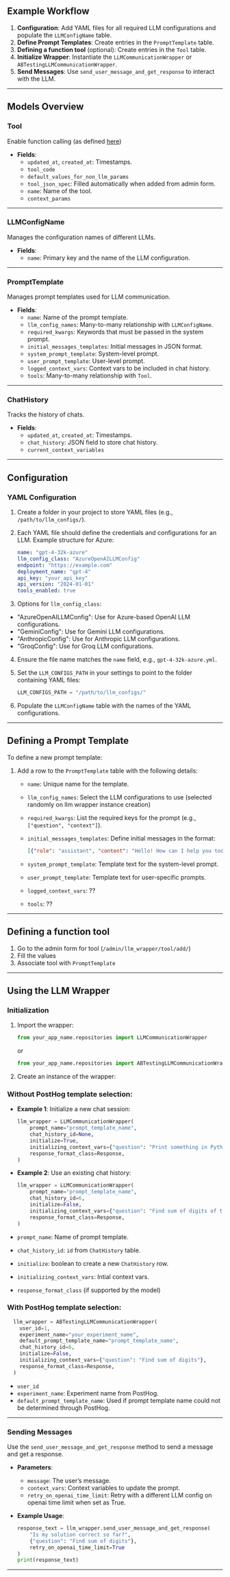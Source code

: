 

## Example Workflow

1. **Configuration**: Add YAML files for all required LLM configurations and populate the `LLMConfigName` table.
2. **Define Prompt Templates**: Create entries in the `PromptTemplate` table.
3. **Defining a function tool** (optional): Create entries in the `Tool` table.
4. **Initialize Wrapper**: Instantiate the `LLMCommunicationWrapper` or `ABTestingLLMCommunicationWrapper`.
5. **Send Messages**: Use `send_user_message_and_get_response` to interact with the LLM.

---
## Models Overview

### **Tool**
Enable function calling (as defined [here](https://platform.openai.com/docs/guides/function-calling))

- **Fields**:
  - `updated_at`, `created_at`: Timestamps.
  - `tool_code`
  - `default_values_for_non_llm_params`
  - `tool_json_spec`: Filled automatically when added from admin form.
  - `name`: Name of the tool.
  - `context_params`

---

### **LLMConfigName**
Manages the configuration names of different LLMs.

- **Fields**:
  - `name`: Primary key and the name of the LLM configuration.

---

### **PromptTemplate**
Manages prompt templates used for LLM communication.

- **Fields**:
  - `name`: Name of the prompt template.
  - `llm_config_names`: Many-to-many relationship with `LLMConfigName`.
  - `required_kwargs`: Keywords that must be passed in the system prompt.
  - `initial_messages_templates`: Initial messages in JSON format.
  - `system_prompt_template`: System-level prompt.
  - `user_prompt_template`: User-level prompt.
  - `logged_context_vars`: Context vars to be included in chat history.
  - `tools`: Many-to-many relationship with `Tool`.

---

### **ChatHistory**
Tracks the history of chats.

- **Fields**:
  - `updated_at`, `created_at`: Timestamps.
  - `chat_history`: JSON field to store chat history.
  - `current_context_variables`

---

## Configuration

### **YAML Configuration**
1. Create a folder in your project to store YAML files (e.g., `/path/to/llm_configs/`).
2. Each YAML file should define the credentials and configurations for an LLM. Example structure for Azure:

    ```yaml
    name: "gpt-4-32k-azure"
    llm_config_class: "AzureOpenAILLMConfig"
    endpoint: "https://example.com"
    deployment_name: "gpt-4"
    api_key: "your_api_key"
    api_version: "2024-01-01"
    tools_enabled: true
    ```
3. Options for `llm_config_class`:
 - "AzureOpenAILLMConfig": Use for Azure-based OpenAI LLM configurations.
 - "GeminiConfig": Use for Gemini LLM configurations.
 - "AnthropicConfig": Use for Anthropic LLM configurations.
 - "GroqConfig": Use for Groq LLM configurations.
4. Ensure the file name matches the `name` field, e.g., `gpt-4-32k-azure.yml`.
5. Set the `LLM_CONFIGS_PATH` in your settings to point to the folder containing YAML files:

    ```python
    LLM_CONFIGS_PATH = "/path/to/llm_configs/"
    ```

6. Populate the `LLMConfigName` table with the names of the YAML configurations.

---

## Defining a Prompt Template

To define a new prompt template:

1. Add a row to the `PromptTemplate` table with the following details:
   - `name`: Unique name for the template.
   - `llm_config_names`: Select the LLM configurations to use (selected randomly on llm wrapper instance creation)
   - `required_kwargs`: List the required keys for the prompt (e.g., `["question", "context"]`).
   - `initial_messages_templates`: Define initial messages in the format:

     ```json
     [{"role": "assistant", "content": "Hello! How can I help you today?"}]
     ```

   - `system_prompt_template`: Template text for the system-level prompt.
   - `user_prompt_template`: Template text for user-specific prompts.
   - `logged_context_vars`: ??
   - `tools`: ??

---

## Defining a function tool

1. Go to the admin form for tool (`/admin/llm_wrapper/tool/add/`)
2. Fill the values
3. Associate tool with `PromptTemplate`

---


## Using the LLM Wrapper

### **Initialization**
1. Import the wrapper:

    ```python
    from your_app_name.repositories import LLMCommunicationWrapper
    ```
    or
   ```python
   from your_app_name.repositories import ABTestingLLMCommunicationWrapper
   ```

3. Create an instance of the wrapper:
### Without PostHog template selection:
   - **Example 1**: Initialize a new chat session:

     ```python
     llm_wrapper = LLMCommunicationWrapper(
         prompt_name="prompt_template_name",
         chat_history_id=None,
         initialize=True,
         initializing_context_vars={"question": "Print something in Python"},
         response_format_class=Response,
     )
     ```

   - **Example 2**: Use an existing chat history:

     ```python
     llm_wrapper = LLMCommunicationWrapper(
         prompt_name="prompt_template_name",
         chat_history_id=6,
         initialize=False,
         initializing_context_vars={"question": "Find sum of digits of the given number"},
         response_format_class=Response,
     )
     ```
- `prompt_name`: Name of prompt template.
- `chat_history_id`: `id` from `ChatHistory` table.
- `initialize`: boolean to create a new `ChatHistory` row.
- `initializing_context_vars`: Intial context vars.
- `response_format_class` (if supported by the model)

### With PostHog template selection:
  ```python
    llm_wrapper = ABTestingLLMCommunicationWrapper(
      user_id=1,
      experiment_name="your_experiment_name",
      default_prompt_template_name="prompt_template_name",
      chat_history_id=6,
      initialize=False,
      initializing_context_vars={"question": "Find sum of digits"},
      response_format_class=Response,
    )
  ```
- `user_id`
- `experiment_name`: Experiment name from PostHog.
- `default_prompt_template_name`: Used if prompt template name could not be determined through PostHog. 

---

### **Sending Messages**

Use the `send_user_message_and_get_response` method to send a message and get a response.

- **Parameters**:
  - `message`: The user’s message.
  - `context_vars`: Context variables to update the prompt.
  - `retry_on_openai_time_limit`: Retry with a different LLM config on openai time limit when set as True.

- **Example Usage**:

    ```python
    response_text = llm_wrapper.send_user_message_and_get_response(
        "Is my solution correct so far?",
        {"question": "Find sum of digits"},
        retry_on_openai_time_limit=True
    )
    print(response_text)
    ```

---


